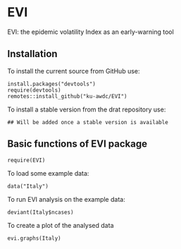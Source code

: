 # EVI
EVI: the epidemic volatility Index as an early-warning tool

## Installation

To install the current source from GitHub use:

    install.packages("devtools")
    require(devtools)
    remotes::install_github("ku-awdc/EVI")
    

To install a stable version from the drat repository use:

    ## Will be added once a stable version is available

## Basic functions of EVI package

    require(EVI)

To load some example data:

    data("Italy")
    
To run EVI analysis on the example data:

    deviant(Italy$ncases)

To create a plot of the analysed data 

    evi.graphs(Italy)
